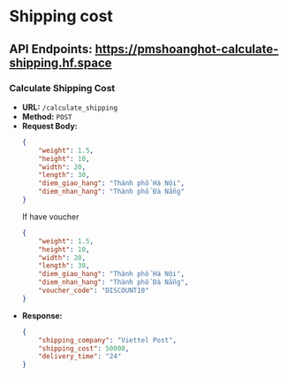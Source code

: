 
# Shipping cost


## API Endpoints: https://pmshoanghot-calculate-shipping.hf.space

### Calculate Shipping Cost

- **URL:** `/calculate_shipping`
- **Method:** `POST`
- **Request Body:**
    ```json
    {
        "weight": 1.5,
        "height": 10,
        "width": 20,
        "length": 30,
        "diem_giao_hang": "Thành phố Hà Nội",
        "diem_nhan_hang": "Thành phố Đà Nẵng"
    }
    ```
    If have voucher
    ```json
    {
        "weight": 1.5,
        "height": 10,
        "width": 20,
        "length": 30,
        "diem_giao_hang": "Thành phố Hà Nội",
        "diem_nhan_hang": "Thành phố Đà Nẵng",
        "voucher_code": "DISCOUNT10" 
    }
    ```
- **Response:**
    ```json
    {
        "shipping_company": "Viettel Post",
        "shipping_cost": 50000,
        "delivery_time": "24"
    }
    ```
